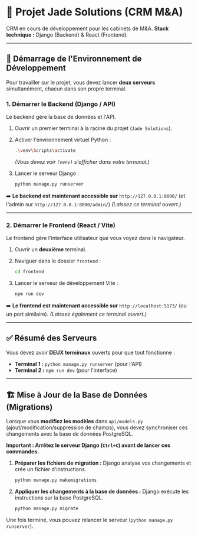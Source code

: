 # 🚀 Projet Jade Solutions (CRM M&A)

CRM en cours de développement pour les cabinets de M&A.
**Stack technique :** Django (Backend) & React (Frontend).

---

## 🏁 Démarrage de l'Environnement de Développement

Pour travailler sur le projet, vous devez lancer **deux serveurs** simultanément, chacun dans son propre terminal.

### 1. Démarrer le Backend (Django / API)

Le backend gère la base de données et l'API.

1.  Ouvrir un premier terminal à la racine du projet (`Jade Solutions`).
2.  Activer l'environnement virtuel Python :
    ```bash
    .\venv\Scripts\activate
    ```
    *(Vous devez voir `(venv)` s'afficher dans votre terminal.)*

3.  Lancer le serveur Django :
    ```bash
    python manage.py runserver
    ```

➡️ **Le backend est maintenant accessible sur** `http://127.0.0.1:8000/` (et l'admin sur `http://127.0.0.1:8000/admin/`)
*(Laissez ce terminal ouvert.)*

---

### 2. Démarrer le Frontend (React / Vite)

Le frontend gère l'interface utilisateur que vous voyez dans le navigateur.

1.  Ouvrir un **deuxième** terminal.
2.  Naviguer dans le dossier `frontend` :
    ```bash
    cd frontend
    ```

3.  Lancer le serveur de développement Vite :
    ```bash
    npm run dev
    ```

➡️ **Le frontend est maintenant accessible sur** `http://localhost:5173/` (ou un port similaire).
*(Laissez également ce terminal ouvert.)*

---

## ✅ Résumé des Serveurs

Vous devez avoir **DEUX terminaux** ouverts pour que tout fonctionne :
* **Terminal 1 :** `python manage.py runserver` (pour l'API)
* **Terminal 2 :** `npm run dev` (pour l'interface)

---

## 🏗️ Mise à Jour de la Base de Données (Migrations)

Lorsque vous **modifiez les modèles** dans `api/models.py` (ajout/modification/suppression de champs), vous devez synchroniser ces changements avec la base de données PostgreSQL.

**Important : Arrêtez le serveur Django (`Ctrl+C`) avant de lancer ces commandes.**

1.  **Préparer les fichiers de migration :**
    Django analyse vos changements et crée un fichier d'instructions.
    ```bash
    python manage.py makemigrations
    ```

2.  **Appliquer les changements à la base de données :**
    Django exécute les instructions sur la base PostgreSQL.
    ```bash
    python manage.py migrate
    ```

Une fois terminé, vous pouvez relancer le serveur (`python manage.py runserver`).